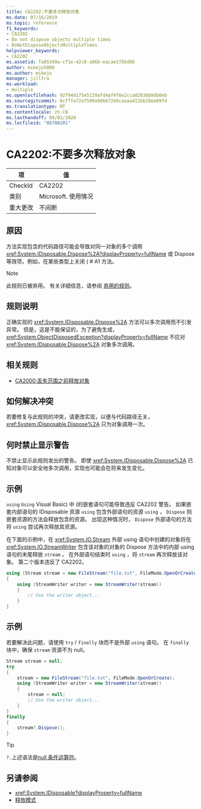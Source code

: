 ```yaml
---
title: CA2202:不要多次释放对象
ms.date: 07/16/2019
ms.topic: reference
f1_keywords:
- CA2202
- Do not dispose objects multiple times
- DoNotDisposeObjectsMultipleTimes
helpviewer_keywords:
- CA2202
ms.assetid: fa85349a-cf1e-42c8-a86b-eacae1f8bd96
author: mikejo5000
ms.author: mikejo
manager: jillfra
ms.workload:
- multiple
ms.openlocfilehash: 92f94d175e5139afd4af4f6e2cca82836b0db0eb
ms.sourcegitcommit: 6cfffa72af599a9d667249caaaa411bb28ea69fd
ms.translationtype: MT
ms.contentlocale: zh-CN
ms.lasthandoff: 09/02/2020
ms.locfileid: "88708201"
---
```

# <a name="ca2202-do-not-dispose-objects-multiple-times"></a>CA2202:不要多次释放对象

|项|值|
|-|-|
|CheckId|CA2202|
|类别|Microsoft. 使用情况|
|重大更改|不间断|

## <a name="cause"></a>原因
方法实现包含的代码路径可能会导致对同一对象的多个调用 <xref:System.IDisposable.Dispose%2A?displayProperty=fullName> 或 Dispose 等效项，例如，在某些类型上关闭 ( # A1 方法。

> [!NOTE]
> 此规则已被弃用。 有关详细信息，请参阅 [弃用的规则](fxcop-rule-port-status.md#deprecated-rules)。

## <a name="rule-description"></a>规则说明

正确实现的 <xref:System.IDisposable.Dispose%2A> 方法可以多次调用而不引发异常。 但是，这是不能保证的，为了避免生成， <xref:System.ObjectDisposedException?displayProperty=fullName> 不应对 <xref:System.IDisposable.Dispose%2A> 对象多次调用。

## <a name="related-rules"></a>相关规则

- [CA2000:丢失范围之前释放对象](../code-quality/ca2000.md)

## <a name="how-to-fix-violations"></a>如何解决冲突

若要修复与此规则的冲突，请更改实现，以便与代码路径无关， <xref:System.IDisposable.Dispose%2A> 只为对象调用一次。

## <a name="when-to-suppress-warnings"></a>何时禁止显示警告

不禁止显示此规则发出的警告。 即使 <xref:System.IDisposable.Dispose%2A> 已知对象可以安全地多次调用，实现也可能会在将来发生变化。

## <a name="example"></a>示例

`using` `Using` Visual Basic) 中 (的嵌套语句可能导致违反 CA2202 警告。 如果嵌套内部语句的 IDisposable 资源 `using` 包含外部语句的资源 `using` ， `Dispose` 则嵌套资源的方法会释放包含的资源。 出现这种情况时， `Dispose` 外部语句的方法将 `using` 尝试再次释放其资源。

在下面的示例中，在 <xref:System.IO.Stream> 外部 using 语句中创建的对象将在 <xref:System.IO.StreamWriter> 包含该对象的对象的 Dispose 方法中的内部 using 语句的末尾释放 `stream` 。 在外部语句结束时 `using` ，将 `stream` 再次释放该对象。 第二个版本违反了 CA2202。

```csharp
using (Stream stream = new FileStream("file.txt", FileMode.OpenOrCreate))
{
    using (StreamWriter writer = new StreamWriter(stream))
    {
        // Use the writer object...
    }
}
```

## <a name="example"></a>示例

若要解决此问题，请使用 `try` / `finally` 块而不是外部 `using` 语句。 在 `finally` 块中，确保 `stream` 资源不为 null。

```csharp
Stream stream = null;
try
{
    stream = new FileStream("file.txt", FileMode.OpenOrCreate);
    using (StreamWriter writer = new StreamWriter(stream))
    {
        stream = null;
        // Use the writer object...
    }
}
finally
{
    stream?.Dispose();
}
```

> [!TIP]
> `?.`上述语法是[null 条件运算符](/dotnet/csharp/language-reference/operators/member-access-operators#null-conditional-operators--and-)。

## <a name="see-also"></a>另请参阅

- <xref:System.IDisposable?displayProperty=fullName>
- [释放模式](/dotnet/standard/design-guidelines/dispose-pattern)
